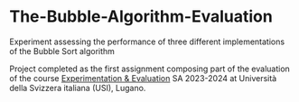 # The-Bubble-Algorithm-Evaluation
Experiment assessing the performance of three different implementations of the Bubble Sort algorithm

Project completed as the first assignment composing part of the evaluation of the course [Experimentation & Evaluation](https://search.usi.ch/en/courses/35268199/experimentation-evaluation) SA 2023-2024 at Università della Svizzera italiana (USI), Lugano.

